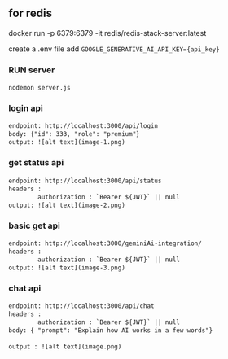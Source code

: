 ## for redis
docker run -p 6379:6379 -it redis/redis-stack-server:latest


create a .env file
 add `GOOGLE_GENERATIVE_AI_API_KEY={api_key}`

### RUN server
    nodemon server.js

### login api
    endpoint: http://localhost:3000/api/login
    body: {"id": 333, "role": "premium"}
    output: ![alt text](image-1.png)

### get status api
    endpoint: http://localhost:3000/api/status
    headers : 
            authorization : `Bearer ${JWT}` || null
    output: ![alt text](image-2.png)

### basic get api
    endpoint: http://localhost:3000/geminiAi-integration/
    headers : 
            authorization : `Bearer ${JWT}` || null
    output: ![alt text](image-3.png)

### chat api    
    endpoint: http://localhost:3000/api/chat
    headers : 
            authorization : `Bearer ${JWT}` || null
    body: { "prompt": "Explain how AI works in a few words"}

    output : ![alt text](image.png)
